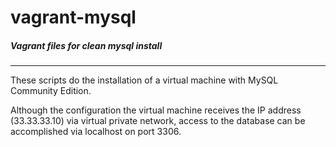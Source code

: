 # vagrant-mysql
##### Vagrant files for clean mysql install
-------------------------------------------

These scripts do the installation of a virtual machine with MySQL Community Edition.

Although the configuration the virtual machine receives the IP address (33.33.33.10) via virtual private network, access to the database can be accomplished via localhost on port 3306.

